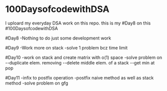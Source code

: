 # 100DaysofcodewithDSA
I uploard my everyday DSA work on this repo.
this is my #Day8 on this #100DaysofcodewithDSA

#Day8
-Nothing to do just some development work 

#Day9
-Work more on stack
-solve 1 problem bcz time limit 

#Day10
-work on stack and create matrix with o(1) space
-solve problem on 
 --duplicate elem. removing
 --delete middle elem. of a stack
 --get min at pop
 
 #Day11
 -infix to postfix operation
 -postfix naive method as well as stack method
 -solve problem on gfg
